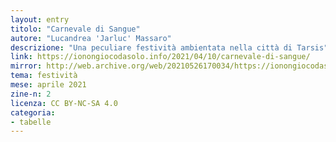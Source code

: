 ```yaml
---
layout: entry
titolo: "Carnevale di Sangue"
autore: "Lucandrea 'Jarluc' Massaro"
descrizione: "Una peculiare festività ambientata nella città di Tarsis"
link: https://ionongiocodasolo.info/2021/04/10/carnevale-di-sangue/
mirror: http://web.archive.org/web/20210526170034/https://ionongiocodasolo.info/2021/04/10/carnevale-di-sangue/
tema: festività
mese: aprile 2021
zine-n: 2
licenza: CC BY-NC-SA 4.0
categoria:
- tabelle
---
```

